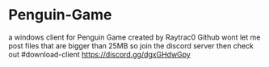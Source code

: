 # Penguin-Game
a windows client for Penguin Game created by Raytrac0
Github wont let me post files that are bigger than 25MB so join the discord server then check out #download-client https://discord.gg/dgxGHdwGpy

